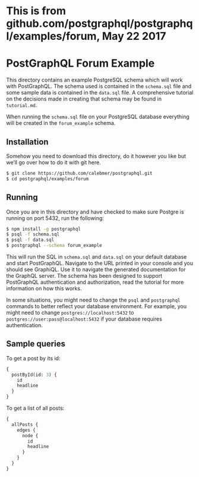 # This is from github.com/postgraphql/postgraphql/examples/forum, May 22 2017

# PostGraphQL Forum Example
This directory contains an example PostgreSQL schema which will work with PostGraphQL. The schema used is contained in the `schema.sql` file and some sample data is contained in the `data.sql` file. A comprehensive tutorial on the decisions made in creating that schema may be found in `tutorial.md`.

When running the `schema.sql` file on your PostgreSQL database everything will be created in the `forum_example` schema.

## Installation
Somehow you need to download this directory, do it however you like but we’ll go over how to do it with git here.

```bash
$ git clone https://github.com/calebmer/postgraphql.git
$ cd postgraphql/examples/forum
```

## Running
Once you are in this directory and have checked to make sure Postgre is running on port 5432, run the following:

```bash
$ npm install -g postgraphql
$ psql -f schema.sql
$ psql -f data.sql
$ postgraphql --schema forum_example
```

This will run the SQL in `schema.sql` and `data.sql` on your default database and start PostGraphQL. Navigate to the URL printed in your console and you should see GraphiQL. Use it to navigate the generated documentation for the GraphQL server. The schema has been designed to support PostGraphQL authentication and authorization, read the tutorial for more information on how this works.

In some situations, you might need to change the `psql` and `postgraphql` commands to better reflect your database environment. For example, you might need to change `postgres://localhost:5432` to `postgres://user:pass@localhost:5432` if your database requires authentication.

## Sample queries
To get a post by its id:

```graphql
{
  postById(id: 3) {
    id
    headline
  }
}
```

To get a list of all posts:

```graphql
{
  allPosts {
    edges {
      node {
        id
        headline
      }
    }
  }
}
```
